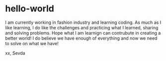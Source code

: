 # hello-world

I am currently working in fashion industry and learning coding. As much as I like learning, I do like the challenges and practicing what I learned, sharing and solving problems. Hope what I am learnign can contrubute in creating a better world! I do believe we have enough of everything and now we need to solve on what we have! 

xx, Sevda
